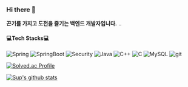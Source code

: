 ### Hi there 👋
**끈기를 가지고 도전을 즐기는 백엔드 개발자입니다.** ..
 
#### :computer:Tech Stacks:computer:

<img alt="Spring" src ="https://img.shields.io/badge/Spring-6DB33F.svg?&style=plastic&logo=Spring&logoColor=white"/> <img alt="SpringBoot" src ="https://img.shields.io/badge/Spring Boot-red.svg?&style=plastic&logo=SpringBoot&logoColor=white"/>
<img alt="Security" src ="https://img.shields.io/badge/Spring Security-blue.svg?&style=plastic&logo=springsecurity&logoColor=white"/> 
<img alt="Java" src ="https://img.shields.io/badge/Java-yellow.svg?&style=plastic&logo=Java&logoColor=white"/>
<img alt="C++" src ="https://img.shields.io/badge/C++-green.svg?&style=plastic&logo=cplusplus&logoColor=white"/> 
<img alt="C" src ="https://img.shields.io/badge/C-ff69b4.svg?&style=plastic&logo=c&logoColor=white"/> 
<img alt="MySQL" src ="https://img.shields.io/badge/MySQL-yellow.svg?&style=plastic&logo=mysql&logoColor=white"/> 
<img alt="git" src ="https://img.shields.io/badge/Git-brightgreen.svg?&style=plastic&logo=git&logoColor=white"/> 

[![Solved.ac Profile](http://mazassumnida.wtf/api/v2/generate_badge?boj=ghktjq1119)](https://solved.ac/ghktjq1119/)

[![Sup's github stats](https://github-readme-stats.vercel.app/api?username=LHS-11&count_private=true&show_icons=true&theme=nightowl)](https://github.com/anuraghazra/github-readme-stats)
